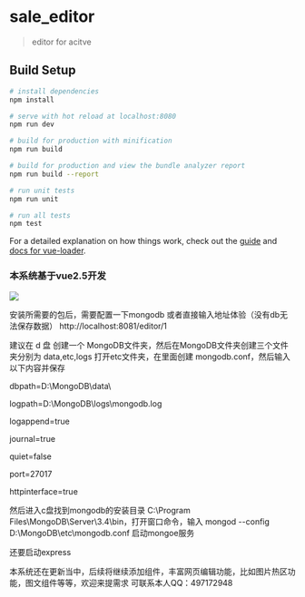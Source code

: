 # sale_editor

> editor for acitve

## Build Setup

``` bash
# install dependencies
npm install

# serve with hot reload at localhost:8080
npm run dev

# build for production with minification
npm run build

# build for production and view the bundle analyzer report
npm run build --report

# run unit tests
npm run unit

# run all tests
npm test
```

For a detailed explanation on how things work, check out the [guide](http://vuejs-templates.github.io/webpack/) and [docs for vue-loader](http://vuejs.github.io/vue-loader).

### 本系统基于vue2.5开发

![](https://github.com/welch-ro/active_sys/blob/master/view/GIF22.gif)

安装所需要的包后，需要配置一下mongodb 或者直接输入地址体验（没有db无法保存数据） http://localhost:8081/editor/1

建议在 d 盘 创建一个 MongoDB文件夹，然后在MongoDB文件夹创建三个文件夹分别为 data,etc,logs
打开etc文件夹，在里面创建 mongodb.conf，然后输入以下内容并保存


dbpath=D:\MongoDB\data\

logpath=D:\MongoDB\logs\mongodb.log

logappend=true

journal=true

quiet=false

port=27017

httpinterface=true

然后进入c盘找到mongodb的安装目录 C:\Program Files\MongoDB\Server\3.4\bin，打开窗口命令，输入  mongod --config D:\MongoDB\etc\mongodb.conf 启动mongoe服务

还要启动express

本系统还在更新当中，后续将继续添加组件，丰富网页编辑功能，比如图片热区功能，图文组件等等，欢迎来提需求
可联系本人QQ：497172948












